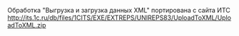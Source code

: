 Обработка "Выгрузка и загрузка данных XML" портирована с сайта ИТС http://its.1c.ru/db/files/1CITS/EXE/EXTREPS/UNIREPS83/UploadToXML/UploadToXML.zip